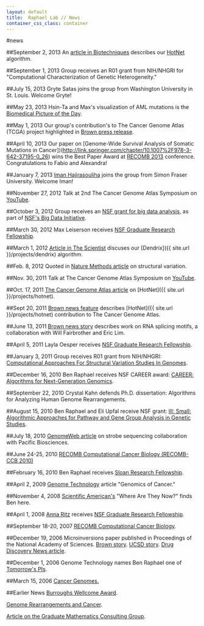 ```yaml
---
layout: default
title:  Raphael Lab // News
container_css_class: container
---
```


#news

##September 2, 2013
An [article in Biotechniques](http://compbio.cs.brown.edu/news/BioTechniquesNetworksSept2013.pdf) describes
our [HotNet](http://compbio.cs.brown.edu/projects/hotnet) algorithm.

##September 1, 2013
Group receives an R01 grant from NIH/NHGRI for "Computational Characterization of Genetic Heterogeneity."

##July 15, 2013
Gryte Satas joins the group from Washington University in St. Louis. Welcome Gryte!

##May 23, 2013
Hsin-Ta and Max's visualization of AML mutations is the [Biomedical Picture of the Day](http://www.bpod.mrc.ac.uk/archive/2013/5/23).

##May 1, 2013
Our group's contribution's to The Cancer Genome Atlas (TCGA) project highlighted in [Brown press release](http://news.brown.edu/pressreleases/2013/05/dendrix).

##April 10, 2013
Our paper on [Genome-Wide Survival Analysis of Somatic Mutations in Cancer])(http://link.springer.com/chapter/10.1007%2F978-3-642-37195-0_26)
wins the Best Paper Award at [RECOMB 2013](http://bioinfo.au.tsinghua.edu.cn/recomb2013/) conference. Congratulations to Fabio and Alexandra!

##January 7, 2013
[Iman Hajirasouliha](http://cs.brown.edu/~imanh/) joins the group from Simon Fraser University. Welcome Iman!

##November 27, 2012
Talk at 2nd The Cancer Genome Atlas Symposium on [YouTube](http://www.youtube.com/watch?v=0mWqeWLWPzw).

##October 3, 2012
Group receives an [NSF grant for big data analysis](http://news.brown.edu/pressreleases/2012/10/algorithms), as part of
[NSF's Big Data Initiative](http://www.nsf.gov/news/news_summ.jsp?cntn_id=125610).

##March 30, 2012
Max Leiserson receives [NSF Graduate Research Fellowship](http://www.nsfgrfp.org/).

##March 1, 2012
[Article in The Scientist](http://the-scientist.com/2012/03/01/combing-the-cancer-genome/) discuses our
[Dendrix]({{ site.url }}/projects/dendrix) algorithm.

##Feb. 8, 2012
Quoted in [Nature Methods article](http://compbio.cs.brown.edu/news/NatureMethodsSV.pdf) on structural variation.

##Nov. 30, 2011
Talk at The Cancer Genome Atlas Symposium on [YouTube](http://www.youtube.com/watch?v=8JoFOsuheO4).

##Oct. 17, 2011
[The Cancer Genome Atlas article](http://cancergenome.nih.gov/researchhighlights/tcgainaction/braphaelhotnet) on [HotNet]({{ site.url }}/projects/hotnet).

##Sept 20, 2011
[Brown news feature](http://news.brown.edu/features/2011/09/hotnet) describes
[HotNet]({{ site.url }}/projects/hotnet) contribution to The Cancer Genome Atlas.

##June 13, 2011
[Brown news story](http://news.brown.edu/pressreleases/2011/06/splicing) describes work on RNA splicing motifs,
a collaboration with Will Fairbrother and Eric Lim.

##April 5, 2011
Layla Oesper receives [NSF Graduate Research Fellowship](http://www.nsfgrfp.org/).

##January 3, 2011
Group receives R01 grant from NIH/NHGRI:
[Computational Approaches For Structural Variation Studies In Genomes](http://www.cs.brown.edu/news/2011/0321.Ben.html).

##December 16, 2010
Ben Raphael receives NSF CAREER award: [CAREER: Algorithms for Next-Generation Genomics](http://www.nsf.gov/awardsearch/showAward.do?AwardNumber=1053753).

##September 22, 2010
Crystal Kahn defends Ph.D. dissertation: Algorithms for Analyzing Human Genome Rearrangements.

##August 15, 2010
Ben Raphael and Eli Upfal receive NSF grant:
[III: Small: Algorithmic Approaches for Pathway and Gene Group Analysis in Genetic Studies](http://www.nsf.gov/awardsearch/showAward.do?AwardNumber=1016648).

##July 18, 2010
[GenomeWeb article](http://compbio.cs.brown.edu/news/PacBioISMBNews.pdf) on strobe sequencing collaboration with Pacific Biosciences.

##June 24-25, 2010
[RECOMB Computational Cancer Biology (RECOMB-CCB 2010)](http://bioinfo.cs.technion.ac.il/people/zohar/recombccb2010/)

##February 16, 2010
Ben Raphael receives [Sloan Research Fellowship](http://www.sloan.org/pressroom/item/458/2010-sloan-research-fellowships).

##April 2, 2009
[Genome Technology](http://www.genomeweb.com/dxpgx/genomics-vs-cancer) article "Genomics of Cancer."

##November 4, 2008
[Scientific American's](http://www.sciam.com/article.cfm?id=ben-raphael-insects-westinghouse) "Where Are They Now?" finds Ben here.

##April 1, 2008
[Anna Ritz](http://cs.brown.edu/people/aritz/) receives [NSF Graduate Research Fellowship](http://www.nsfgrfp.org/).

##September 18-20, 2007
[RECOMB Computational Cancer Biology](http://casb.ucsd.edu/recombccb07/).

##December 19, 2006
Microinversions paper published in Proceedings of the National Academy of Sciences.
[Brown story](http://www.brown.edu/Administration/News_Bureau/2006-07/06-073.html).
[UCSD story](http://www.jacobsschool.ucsd.edu/news/news_releases/release.sfe?id=605).
[Drug Discovery News article](http://www.drugdiscoverynews.com/index.php?newsarticle=1272).

##December 1, 2006
Genome Technology names Ben Raphael one of [Tomorrow's PIs](http://www.genome-technology.com/issues/1_67/coverstory/137413-1.html).

##March 15, 2006
[Cancer Genomes.](http://www.jacobsschool.ucsd.edu/news/news_releases/release.sfe?id=527)

##Earlier News
[Burroughs Wellcome Award](http://www.jacobsschool.ucsd.edu/news/news_releases/release.sfe?id=323).

[Genome Rearrangements and Cancer](http://www.jacobsschool.ucsd.edu/news/news_releases/2003/20030616.shtml).

[Article on the Graduate Mathematics Consulting Group](http://compbio.cs.brown.edu/news/MathStorm.pdf).
